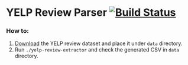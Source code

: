 # YELP Review Parser [![Build Status](https://travis-ci.org/spike-force-1-bacon-evaluators/yelp-review-extractor.svg?branch=master)](https://travis-ci.org/spike-force-1-bacon-evaluators/yelp-review-extractor)

### How to:

1. [Download](https://marionete.sharefile.eu/app/#/home/shared/fo8c0de1-28bd-4bce-ae80-b24ab0089b31) the YELP review dataset and place it under `data` directory.
2. Run `./yelp-review-extractor` and check the generated CSV in `data` directory.
